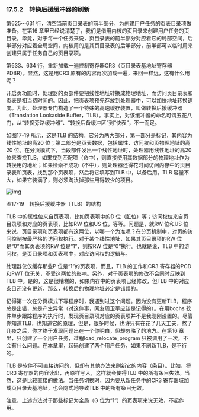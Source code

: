 ### 17.5.2　转换后援缓冲器的刷新

第625～631 行，清空当前页目录表的前半部分，为创建用户任务的页表目录项做准备。在第16 章里已经说清楚了，我们是借用内核的页目录来创建用户任务的页目录，毕竟，对于每一个任务来说，页目录表的前半部分对应着它的局部空间，后半部分对应着全局空间，内核用的是其页目录表的后半部分，前半部可以临时用来创建只属于任务自己的页目录项。

第633、634 行，重新加载一遍控制寄存器CR3（页目录表基地址寄存器PDBR）。显然，这是用CR3 原有的内容再次加载一遍，来回一样远，这有什么用呢？

开启页功能时，处理器的页部件要把线性地址转换成物理地址，而访问页目录表和页表是相当费时间的。因此，把页表项预先存放到处理器中，可以加快地址转换速度。为此，处理器专门构造了一个特殊的高速缓存装置，叫做转换后援缓冲器（Translation Lookaside Buffer，TLB）。事实上，对该缓冲器的命名可谓五花八门，从“转换旁路缓冲器”、“转换后备缓冲区”到“快表”，不一而足。

如图17-19 所示，这是TLB 的结构。它分为两大部分，第一部分是标记，其内容为线性地址的高20 位；第二部分是页表数据，包括属性、访问权和页物理地址的高20 位。在分页模式下，当段部件发出一个线性地址时，处理器用线性地址的高20 位来查找TLB，如果找到匹配项（命中），则直接使用其数据部分的物理地址作为转换用的地址；如果检索不成功（不中），则处理器还得花时间访问内存中的页目录表和页表，找到那个页表项，然后将它填写到TLB 中，以备后用。TLB 容量不大，如果它装满了，则必须淘汰掉那些用得较少的项目。

![img](../0-Assets/Epubook/x86汇编语言从实模式到保护模式_李忠_等_Z_Library/images/00768.jpeg)

图17-19　转换后援缓冲器（TLB）的结构

TLB 中的属性位来自页表项，比如页表项中的D 位（脏位）等；访问权位来自页目录项和对应的页表项，比如RW 位和US 位，等等。问题是，就RW 位和US 位来说，页目录项和页表项都有这两位，以哪一个为准呢？在分页机制中，对页的访问控制按最严格的访问权执行。对于某个线性地址，如果其页目录项的RW 位是“0”而其页表项的RW 位是“1”，则按RW 位是“0”执行。也就是说，TLB 中的访问权，是页目录项和页表项中，对应访问权的逻辑与。

处理器仅仅缓存那些P 位是“1”的页表项，而且，TLB 的工作和CR3 寄存器的PCD 和PWT 位无关，不受这两位的影响。另外，对于页表项的修改不会同时反映到TLB 中。是的，这是很糟糕的，如果内存中的页表项已经修改，但TLB 中的对应条目还没有更新，那么，转换后的物理地址必定是错误的。

记得第一次在分页模式下写程序时，我遇到过这个问题。因为没有更新TLB，程序总是出错，总是产生异常（对这件事，网友周卫平应该是记得的）。在用bochs 软件单步跟踪程序的执行时，发现页目录项对应的页表项并不是我刚刚设置的。尽管你知道TLB，也知道它的原理，但是，很多时候，也许只有在花了几天工夫，熬了几夜之后，你才终于发现问题出在一个你明白，但却忽略了的地方。在第16 章里，只创建了一个用户任务，过程load_relocate_program 只被调用了一次，不会有什么问题。在本章里，起码创建了两个用户任务，如果不刷新TLB，是不行的。

TLB 是软件不可直接访问的，但却有其他办法来刷新它的内容（条目）。比如，将CR3 寄存器的内容读出，再原样写入，这样就会使得TLB 中的所有条目失效。当然，这是比较直接的做法。当任务切换时，因为要从新任务中的CR3 寄存器域加载页目录表基地址，也会隐式地导致TLB 中的所有条目无效。

注意，上述方法对于那些标记为全局（G 位为“1”）的页表项来说无效，不起作用。